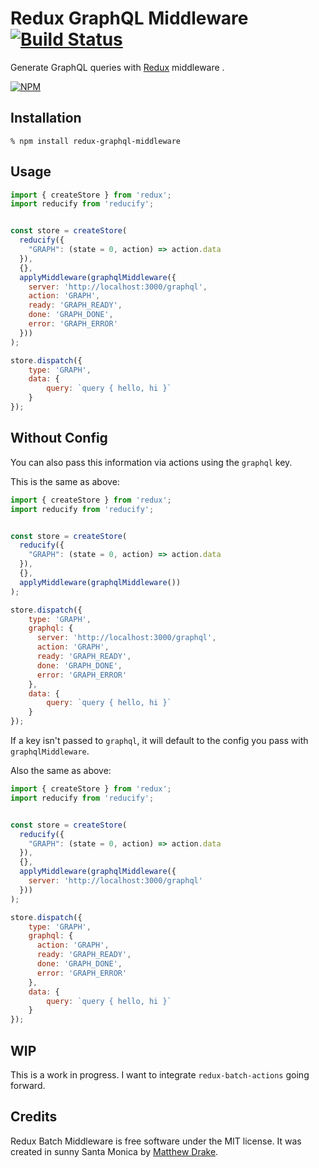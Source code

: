 # Redux GraphQL Middleware [![Build Status](https://travis-ci.org/gtg092x/redux-graphql-middleware.svg?branch=master)](https://travis-ci.org/gtg092x/redux-graphql-middleware)

Generate GraphQL queries with [Redux][] middleware .

[![NPM](https://nodei.co/npm/redux-graphql-middleware.png?downloads=true&stars=true)](https://nodei.co/npm/redux-graphql-middleware/)


## Installation

    % npm install redux-graphql-middleware

## Usage

```js
import { createStore } from 'redux';
import reducify from 'reducify';


const store = createStore(
  reducify({
    "GRAPH": (state = 0, action) => action.data
  }),
  {},
  applyMiddleware(graphqlMiddleware({
    server: 'http://localhost:3000/graphql',
    action: 'GRAPH',
    ready: 'GRAPH_READY',
    done: 'GRAPH_DONE',
    error: 'GRAPH_ERROR'
  }))
);

store.dispatch({
    type: 'GRAPH',
    data: {
        query: `query { hello, hi }`
    }
});

```

## Without Config

You can also pass this information via actions using the `graphql` key.

This is the same as above:

```js
import { createStore } from 'redux';
import reducify from 'reducify';


const store = createStore(
  reducify({
    "GRAPH": (state = 0, action) => action.data
  }),
  {},
  applyMiddleware(graphqlMiddleware())
);

store.dispatch({
    type: 'GRAPH',
    graphql: {
      server: 'http://localhost:3000/graphql',
      action: 'GRAPH',
      ready: 'GRAPH_READY',
      done: 'GRAPH_DONE',
      error: 'GRAPH_ERROR'
    },
    data: {
        query: `query { hello, hi }`
    }
});

```

If a key isn't passed to `graphql`, it will default to the config you pass with `graphqlMiddleware`.

Also the same as above:

```js
import { createStore } from 'redux';
import reducify from 'reducify';


const store = createStore(
  reducify({
    "GRAPH": (state = 0, action) => action.data
  }),
  {},
  applyMiddleware(graphqlMiddleware({
    server: 'http://localhost:3000/graphql'
  }))
);

store.dispatch({
    type: 'GRAPH',
    graphql: {      
      action: 'GRAPH',
      ready: 'GRAPH_READY',
      done: 'GRAPH_DONE',
      error: 'GRAPH_ERROR'
    },
    data: {
        query: `query { hello, hi }`
    }
});

```

## WIP

This is a work in progress. I want to integrate `redux-batch-actions` going forward.

## Credits

Redux Batch Middleware is free software under the MIT license. It was created in sunny Santa Monica by [Matthew Drake][].

[Redux]: https://github.com/reactjs/redux
[Matthew Drake]: http://www.mediadrake.com

